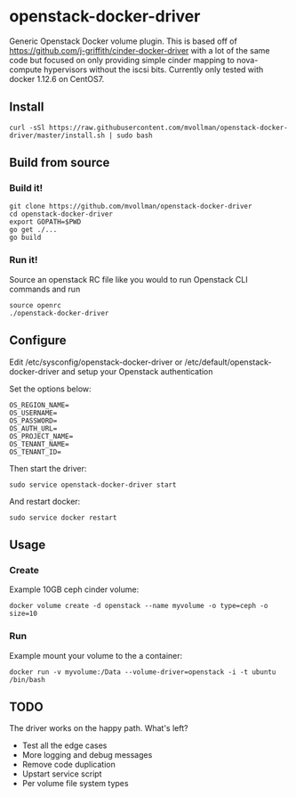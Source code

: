 # openstack-docker-driver

Generic Openstack Docker volume plugin.  This is based off of https://github.com/j-griffith/cinder-docker-driver with a lot of the same code but focused on only providing simple cinder mapping to nova-compute hypervisors without the iscsi bits.  Currently only tested with docker 1.12.6 on CentOS7.

## Install

`curl -sSl https://raw.githubusercontent.com/mvollman/openstack-docker-driver/master/install.sh | sudo bash`

## Build from source

### Build it!
```
git clone https://github.com/mvollman/openstack-docker-driver
cd openstack-docker-driver
export GOPATH=$PWD
go get ./...
go build
```

### Run it!

Source an openstack RC file like you would to run Openstack CLI commands and run
```
source openrc
./openstack-docker-driver
```


## Configure

Edit /etc/sysconfig/openstack-docker-driver or /etc/default/openstack-docker-driver and setup your Openstack authentication

Set the options below:
```
OS_REGION_NAME=
OS_USERNAME=
OS_PASSWORD=
OS_AUTH_URL=
OS_PROJECT_NAME=
OS_TENANT_NAME=
OS_TENANT_ID=
```

Then start the driver:

`sudo service openstack-docker-driver start`

And restart docker:

`sudo service docker restart`

## Usage

### Create

Example 10GB ceph cinder volume:

`docker volume create -d openstack --name myvolume -o type=ceph -o size=10`

### Run

Example mount your volume to the a container:

`docker run -v myvolume:/Data --volume-driver=openstack -i -t ubuntu /bin/bash`

## TODO

The driver works on the happy path.  What's left?

- Test all the edge cases
- More logging and debug messages
- Remove code duplication
- Upstart service script
- Per volume file system types


